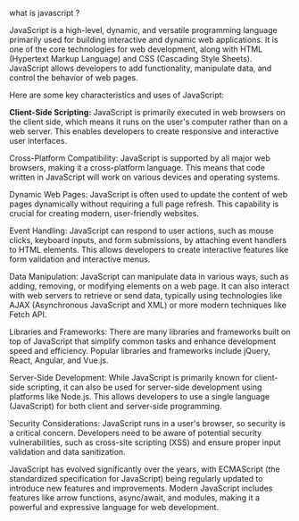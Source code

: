 what is javascript ?

JavaScript is a high-level, dynamic, and versatile programming language primarily used for building interactive and dynamic web applications. It is one of the core technologies for web development, along with HTML (Hypertext Markup Language) and CSS (Cascading Style Sheets). JavaScript allows developers to add functionality, manipulate data, and control the behavior of web pages.

Here are some key characteristics and uses of JavaScript:

<b>Client-Side Scripting: </b> JavaScript is primarily executed in web browsers on the client side, which means it runs on the user's computer rather than on a web server. This enables developers to create responsive and interactive user interfaces.

Cross-Platform Compatibility: JavaScript is supported by all major web browsers, making it a cross-platform language. This means that code written in JavaScript will work on various devices and operating systems.

Dynamic Web Pages: JavaScript is often used to update the content of web pages dynamically without requiring a full page refresh. This capability is crucial for creating modern, user-friendly websites.

Event Handling: JavaScript can respond to user actions, such as mouse clicks, keyboard inputs, and form submissions, by attaching event handlers to HTML elements. This allows developers to create interactive features like form validation and interactive menus.

Data Manipulation: JavaScript can manipulate data in various ways, such as adding, removing, or modifying elements on a web page. It can also interact with web servers to retrieve or send data, typically using technologies like AJAX (Asynchronous JavaScript and XML) or more modern techniques like Fetch API.

Libraries and Frameworks: There are many libraries and frameworks built on top of JavaScript that simplify common tasks and enhance development speed and efficiency. Popular libraries and frameworks include jQuery, React, Angular, and Vue.js.

Server-Side Development: While JavaScript is primarily known for client-side scripting, it can also be used for server-side development using platforms like Node.js. This allows developers to use a single language (JavaScript) for both client and server-side programming.

Security Considerations: JavaScript runs in a user's browser, so security is a critical concern. Developers need to be aware of potential security vulnerabilities, such as cross-site scripting (XSS) and ensure proper input validation and data sanitization.

JavaScript has evolved significantly over the years, with ECMAScript (the standardized specification for JavaScript) being regularly updated to introduce new features and improvements. Modern JavaScript includes features like arrow functions, async/await, and modules, making it a powerful and expressive language for web development.
